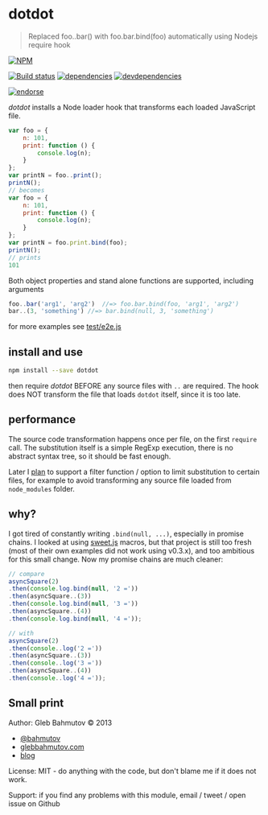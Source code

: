 # dotdot

> Replaced foo..bar() with foo.bar.bind(foo) automatically using Nodejs require hook

[![NPM][dotdot-icon]][dotdot-url]

[![Build status][dotdot-ci-image]][dotdot-ci-url]
[![dependencies][dotdot-dependencies-image]][dotdot-dependencies-url]
[![devdependencies][dotdot-devdependencies-image]][dotdot-devdependencies-url]

[![endorse][endorse-image]][endorse-url]

*dotdot* installs a Node loader hook that transforms each loaded JavaScript file.

```js
var foo = {
    n: 101,
    print: function () {
        console.log(n);
    }
};
var printN = foo..print();
printN();
// becomes
var foo = {
    n: 101,
    print: function () {
        console.log(n);
    }
};
var printN = foo.print.bind(foo);
printN();
// prints
101
```

Both object properties and stand alone functions are supported, including arguments

```js
foo..bar('arg1', 'arg2')  //=> foo.bar.bind(foo, 'arg1', 'arg2')
bar..(3, 'something') //=> bar.bind(null, 3, 'something')
```

for more examples see [test/e2e.js](test/e2e.js)

## install and use

```sh
npm install --save dotdot
```

then require *dotdot* BEFORE any source files with `..` are required.
The hook does NOT transform the file that loads `dotdot` itself, since it is too late.

## performance

The source code transformation happens once per file, on the first `require` call.
The substitution itself is a simple RegExp execution, there is no abstract syntax tree,
so it should be fast enough.

Later I [plan](https://github.com/bahmutov/dotdot/issues/2) to support a
filter function / option to limit substitution to
certain files, for example to avoid transforming any source file loaded from `node_modules`
folder.

## why?

I got tired of constantly writing `.bind(null, ...)`, especially in promise chains.
I looked at using [sweet.js](http://sweetjs.org/) macros, but that project is still
too fresh (most of their own examples did not work using v0.3.x), and too ambitious
for this small change. Now my promise chains are much cleaner:

```js
// compare
asyncSquare(2)
.then(console.log.bind(null, '2 ='))
.then(asyncSquare..(3))
.then(console.log.bind(null, '3 ='))
.then(asyncSquare..(4))
.then(console.log.bind(null, '4 ='));

// with
asyncSquare(2)
.then(console..log('2 ='))
.then(asyncSquare..(3))
.then(console..log('3 ='))
.then(asyncSquare..(4))
.then(console..log('4 ='));
```

## Small print

Author: Gleb Bahmutov &copy; 2013

* [@bahmutov](https://twitter.com/bahmutov)
* [glebbahmutov.com](http://glebbahmutov.com)
* [blog](http://bahmutov.calepin.co/)

License: MIT - do anything with the code, but don't blame me if it does not work.

Support: if you find any problems with this module, email / tweet / open issue on Github

[dotdot-icon]: https://nodei.co/npm/dotdot.png?downloads=true
[dotdot-url]: https://npmjs.org/package/dotdot
[dotdot-ci-image]: https://travis-ci.org/bahmutov/dotdot.png?branch=master
[dotdot-ci-url]: https://travis-ci.org/bahmutov/dotdot
[dotdot-dependencies-image]: https://david-dm.org/bahmutov/dotdot.png
[dotdot-dependencies-url]: https://david-dm.org/bahmutov/dotdot
[dotdot-devdependencies-image]: https://david-dm.org/bahmutov/dotdot/dev-status.png
[dotdot-devdependencies-url]: https://david-dm.org/bahmutov/dotdot#info=devDependencies
[endorse-image]: https://api.coderwall.com/bahmutov/endorsecount.png
[endorse-url]: https://coderwall.com/bahmutov
